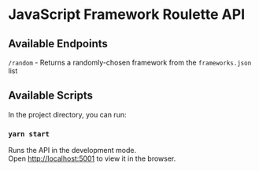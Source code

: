 # JavaScript Framework Roulette API

## Available Endpoints

`/random` - Returns a randomly-chosen framework from the `frameworks.json` list


## Available Scripts

In the project directory, you can run:

### `yarn start`

Runs the API in the development mode.<br>
Open [http://localhost:5001](http://localhost:5001) to view it in the browser.
